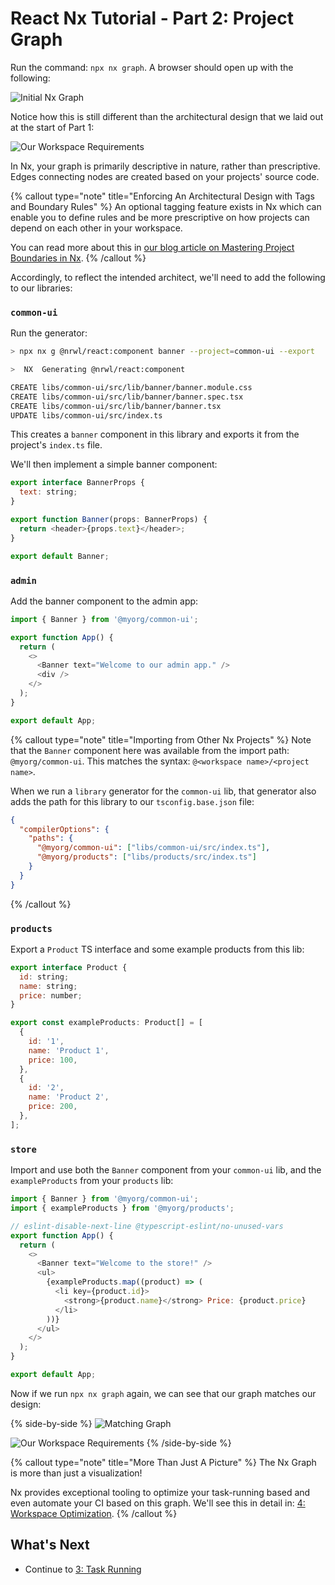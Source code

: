 # React Nx Tutorial - Part 2: Project Graph

Run the command: `npx nx graph`. A browser should open up with the following:

![Initial Nx Graph](/shared/react-tutorial/initial-project-graph.png)

Notice how this is still different than the architectural design that we laid out at the start of Part 1:

![Our Workspace Requirements](/shared/react-tutorial/requirements-diagram.png)

In Nx, your graph is primarily descriptive in nature, rather than prescriptive. Edges connecting nodes are created based on your projects' source code.

{% callout type="note" title="Enforcing An Architectural Design with Tags and Boundary Rules" %}
An optional tagging feature exists in Nx which can enable you to define rules and be more prescriptive on how projects can depend on each other in your workspace.

You can read more about this in [our blog article on Mastering Project Boundaries in Nx](https://blog.nrwl.io/mastering-the-project-boundaries-in-nx-f095852f5bf43).
{% /callout %}

Accordingly, to reflect the intended architect, we'll need to add the following to our libraries:

### `common-ui`

Run the generator:

```bash
> npx nx g @nrwl/react:component banner --project=common-ui --export

>  NX  Generating @nrwl/react:component

CREATE libs/common-ui/src/lib/banner/banner.module.css
CREATE libs/common-ui/src/lib/banner/banner.spec.tsx
CREATE libs/common-ui/src/lib/banner/banner.tsx
UPDATE libs/common-ui/src/index.ts
```

This creates a `banner` component in this library and exports it from the project's `index.ts` file.

We'll then implement a simple banner component:

```javascript {% fileName="libs/common-ui/src/lib/banner.tsx" %}
export interface BannerProps {
  text: string;
}

export function Banner(props: BannerProps) {
  return <header>{props.text}</header>;
}

export default Banner;
```

### `admin`

Add the banner component to the admin app:

```javascript {% fileName="apps/admin/src/app/app.tsx" %}
import { Banner } from '@myorg/common-ui';

export function App() {
  return (
    <>
      <Banner text="Welcome to our admin app." />
      <div />
    </>
  );
}

export default App;
```

{% callout type="note" title="Importing from Other Nx Projects" %}
Note that the `Banner` component here was available from the import path: `@myorg/common-ui`. This matches the syntax: `@<workspace name>/<project name>`.

When we run a `library` generator for the `common-ui` lib, that generator also adds the path for this library to our `tsconfig.base.json` file:

```json {% fileName="tsconfig.base.json" %}
{
  "compilerOptions": {
    "paths": {
      "@myorg/common-ui": ["libs/common-ui/src/index.ts"],
      "@myorg/products": ["libs/products/src/index.ts"]
    }
  }
}
```

{% /callout %}

### `products`

Export a `Product` TS interface and some example products from this lib:

```javascript {% fileName="libs/products/src/lib/products.ts" %}
export interface Product {
  id: string;
  name: string;
  price: number;
}

export const exampleProducts: Product[] = [
  {
    id: '1',
    name: 'Product 1',
    price: 100,
  },
  {
    id: '2',
    name: 'Product 2',
    price: 200,
  },
];
```

### `store`

Import and use both the `Banner` component from your `common-ui` lib, and the `exampleProducts` from your `products` lib:

```javascript {% fileName="libs/products/src/lib/products.ts" %}
import { Banner } from '@myorg/common-ui';
import { exampleProducts } from '@myorg/products';

// eslint-disable-next-line @typescript-eslint/no-unused-vars
export function App() {
  return (
    <>
      <Banner text="Welcome to the store!" />
      <ul>
        {exampleProducts.map((product) => (
          <li key={product.id}>
            <strong>{product.name}</strong> Price: {product.price}
          </li>
        ))}
      </ul>
    </>
  );
}

export default App;
```

Now if we run `npx nx graph` again, we can see that our graph matches our design:

{% side-by-side %}
![Matching Graph](/shared/react-tutorial/matching-graph.png)

![Our Workspace Requirements](/shared/react-tutorial/requirements-diagram.png)
{% /side-by-side %}

{% callout type="note" title="More Than Just A Picture" %}
The Nx Graph is more than just a visualization!

Nx provides exceptional tooling to optimize your task-running based and even automate your CI based on this graph. We'll see this in detail in: [4: Workspace Optimization](/react-tutorial/4-workspace-optimization).
{% /callout %}

## What's Next

- Continue to [3: Task Running](/react-tutorial/3-task-running)
